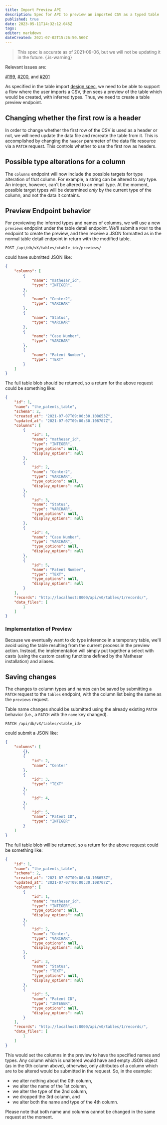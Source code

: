 ```yaml
---
title: Import Preview API
description: Spec for API to preview an imported CSV as a typed table
published: true
date: 2023-05-11T14:32:12.045Z
tags: 
editor: markdown
dateCreated: 2021-07-02T15:26:50.560Z
---
```


> This spec is accurate as of 2021-09-06, but we will not be updating it in the future.
{.is-warning}

Relevant issues are:

[\#199](https://github.com/centerofci/mathesar/issues/199), [\#200](https://github.com/centerofci/mathesar/issues/200), and [\#201](https://github.com/centerofci/mathesar/issues/201)

As specified in the table import [design spec](/design/specs/table-import), we need to be able to support a flow where the user imports a CSV, then sees a preview of the table which would be created, with inferred types.  Thus, we need to create a table preview endpoint.

## Changing whether the first row is a header

In order to change whether the first row of the CSV is used as a header or not, we will need update the data file and recreate the table from it. This is accomplished by changing the `header` parameter of the data file resource via a `PATCH` request. This controls whether to use the first row as headers.

## Possible type alterations for a column

The `columns` endpoint will now include the possible targets for type alteration of that column.  For example, a string can be altered to any type.  An integer, however, can't be altered to an email type. At the moment, possible target types will be determined _only_ by the current type of the column, and not the data it contains.

## Preview Endpoint behavior

For previewing the inferred types and names of columns, we will use a new `previews` endpoint under the table detail endpoint.  We'll submit a `POST` to the endpoint to create the preview, and then receive a JSON formatted as in the normal table detail endpoint in return with the modified table.
```
POST /api/db/vX/tables/<table_id>/previews/
```
could have submitted JSON like:
```json
{
    "columns": [
        {
            "name": "mathesar_id",
            "type": "INTEGER",
        },
        {
            "name": "Center2",
            "type": "VARCHAR"
        },
        {
            "name": "Status",
            "type": "VARCHAR"
        },
        {
            "name": "Case Number",
            "type": "VARCHAR"
        },
        {
            "name": "Patent Number",
            "type": "TEXT"
        }
    ]
}
```
The full table blob should be returned, so a return for the above request could be something like:
```json
{
    "id": 1,
    "name": "the_patents_table",
    "schema": 2,
    "created_at": "2021-07-07T09:00:30.108653Z",
    "updated_at": "2021-07-07T09:00:30.108707Z",
    "columns": [
        {
            "id": 1,
            "name": "mathesar_id",
            "type": "INTEGER",
            "type_options": null,
            "display_options": null
        },
        {
            "id": 2,
            "name": "Center2",
            "type": "VARCHAR",
            "type_options": null,
            "display_options": null
        },
        {
            "id": 3,
            "name": "Status",
            "type": "VARCHAR",
            "type_options": null,
            "display_options": null
        },
        {
            "id": 4,
            "name": "Case Number",
            "type": "VARCHAR",
            "type_options": null,
            "display_options": null
        },
        {
            "id": 5,
            "name": "Patent Number",
            "type": "TEXT",
            "type_options": null,
            "display_options": null
        }
    ],
    "records": "http://localhost:8000/api/v0/tables/1/records/",
    "data_files": [
        1
    ]
}
```


### Implementation of Preview

Because we eventually want to do type inference in a temporary table, we'll avoid using the table resulting from the current process in the preview action.  Instead, the implementation will simply put together a select with casts (using the custom casting functions defined by the Mathesar installation) and aliases.

## Saving changes

The changes to column types and names can be saved by submitting a `PATCH` request to the `tables` endpoint, with the column list being the same as the `previews` request.  

Table name changes should be submitted using the already existing `PATCH` behavior (i.e., a `PATCH` with the `name` key changed).

```
PATCH /api/db/vX/tables/<table_id>
```
could submit a JSON like:
```json
{
    "columns": [
        {},
        {
            "id": 2,
            "name": "Center"
        },
        {
            "id": 3,
            "type": "TEXT"
        },
        {
            "id": 4,
        },
        {
            "id": 5,
            "name": "Patent ID",
            "type": "INTEGER"
        }
    ]
}
```
The full table blob will be returned, so a return for the above request could be something like:
```json
{
    "id": 1,
    "name": "the_patents_table",
    "schema": 2,
    "created_at": "2021-07-07T09:00:30.108653Z",
    "updated_at": "2021-07-07T09:00:30.108707Z",
    "columns": [
        {
            "id": 1,
            "name": "mathesar_id",
            "type": "INTEGER",
            "type_options": null,
            "display_options": null
        },
        {
            "id": 2,
            "name": "Center",
            "type": "VARCHAR",
            "type_options": null,
            "display_options": null
        },
        {
            "id": 3,
            "name": "Status",
            "type": "TEXT",
            "type_options": null,
            "display_options": null
        },
        {
            "id": 5,
            "name": "Patent ID",
            "type": "INTEGER",
            "type_options": null,
            "display_options": null
        }
    ],
    "records": "http://localhost:8000/api/v0/tables/1/records/",
    "data_files": [
        1
    ]
}
```


This would set the columns in the preview to have the specified names and types. Any column which is unaltered would have and empty JSON object (as in the 0th column above), otherwise, only attributes of a column which are to be altered would be submitted in the request. So, in the example:
- we alter nothing about the 0th column,
- we alter the name of the 1st column, 
- we alter the type of the 2nd column,
- we dropped the 3rd column, and
- we alter both the name and type of the 4th column.

Please note that both name and columns cannot be changed in the same request at the moment.